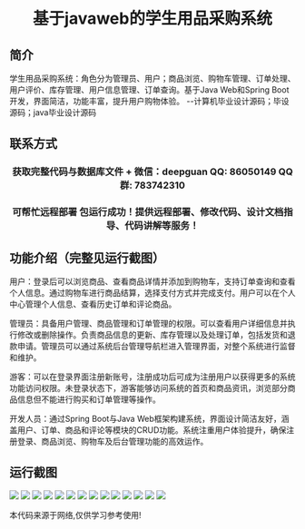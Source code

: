 <p><h1 align="center">基于javaweb的学生用品采购系统</h1></p>

## 简介
学生用品采购系统：角色分为管理员、用户；商品浏览、购物车管理、订单处理、用户评价、库存管理、用户信息管理、订单查询。基于Java Web和Spring Boot开发，界面简洁，功能丰富，提升用户购物体验。    --计算机毕业设计源码；毕设源码；java毕业设计源码


## 联系方式
<p><h3 align="center">获取完整代码与数据库文件 + 微信：deepguan QQ: 86050149 QQ群: 783742310</h3></p>
<p><h3 align="center">可帮忙远程部署 包运行成功！提供远程部署、修改代码、设计文档指导、代码讲解等服务！</h3></p>

## 功能介绍（完整见运行截图）
用户：登录后可以浏览商品、查看商品详情并添加到购物车，支持订单查询和查看个人信息。通过购物车进行商品结算，选择支付方式并完成支付。用户可以在个人中心管理个人信息、查看历史订单和评论商品。

管理员：具备用户管理、商品管理和订单管理的权限。可以查看用户详细信息并执行修改或删除操作。负责商品信息的更新、库存管理以及处理订单，包括发货和退款申请。管理员可以通过系统后台管理导航栏进入管理界面，对整个系统进行监督和维护。

游客：可以在登录界面注册新账号，注册成功后可成为注册用户以获得更多的系统功能访问权限。未登录状态下，游客能够访问系统的首页和商品资讯，浏览部分商品信息但不能进行购买和订单管理等操作。

开发人员：通过Spring Boot与Java Web框架构建系统，界面设计简洁友好，涵盖用户、订单、商品和评论等模块的CRUD功能。系统注重用户体验提升，确保注册登录、商品浏览、购物车及后台管理功能的高效运作。


## 运行截图
![](img/001.jpg)
![](img/002.jpg)
![](img/003.jpg)
![](img/004.jpg)
![](img/005.jpg)
![](img/006.jpg)
![](img/007.jpg)
![](img/008.jpg)
![](img/009.jpg)
![](img/010.jpg)
![](img/011.jpg)
![](img/012.jpg)
![](img/013.jpg)
![](img/014.jpg)

<p>本代码来源于网络,仅供学习参考使用!</p>

